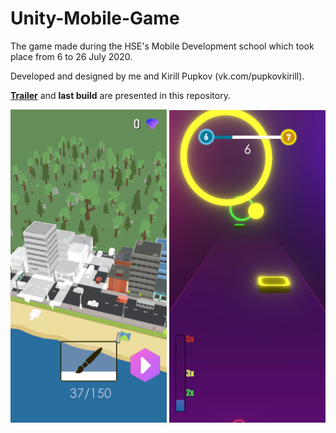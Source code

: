 # Unity-Mobile-Game
The game made during the HSE's Mobile Development school which took place from 6 to 26 July 2020.

Developed and designed by me and Kirill Pupkov (vk.com/pupkovkirill).

[**Trailer**](https://youtu.be/FJ5Pv4pv494) and **last build** are presented in this repository.


<p float="left">
  <img src="/Screenshots/City%20(Meta).jpg" width="250" />
  <img src="/Screenshots/Core%20Gameplay.jpg" width="250" /> 
</p>
